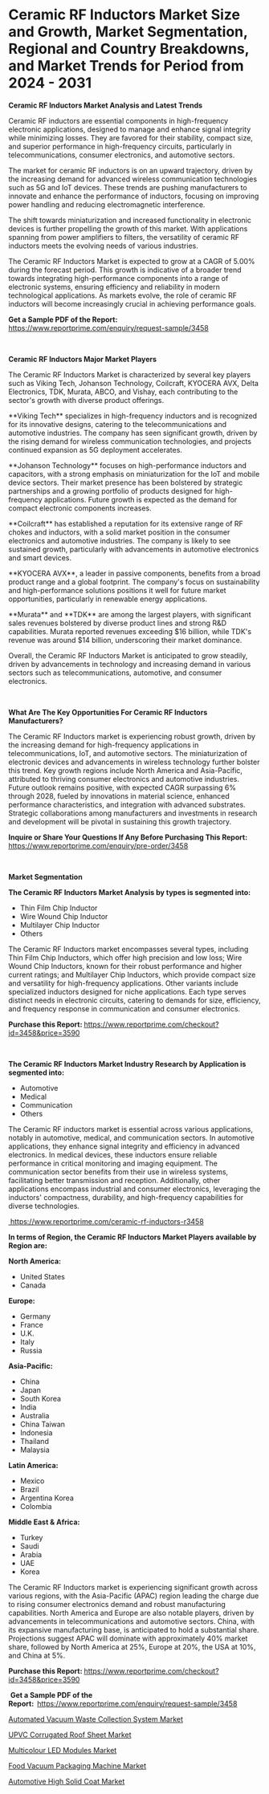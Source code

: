 <p><h1>Ceramic RF Inductors Market Size and Growth, Market Segmentation, Regional and Country Breakdowns, and Market Trends for Period from 2024 -  2031</h1></p><p><strong>Ceramic RF Inductors Market Analysis and Latest Trends</strong></p>
<p><p>Ceramic RF inductors are essential components in high-frequency electronic applications, designed to manage and enhance signal integrity while minimizing losses. They are favored for their stability, compact size, and superior performance in high-frequency circuits, particularly in telecommunications, consumer electronics, and automotive sectors.</p><p>The market for ceramic RF inductors is on an upward trajectory, driven by the increasing demand for advanced wireless communication technologies such as 5G and IoT devices. These trends are pushing manufacturers to innovate and enhance the performance of inductors, focusing on improving power handling and reducing electromagnetic interference.</p><p>The shift towards miniaturization and increased functionality in electronic devices is further propelling the growth of this market. With applications spanning from power amplifiers to filters, the versatility of ceramic RF inductors meets the evolving needs of various industries. </p><p>The Ceramic RF Inductors Market is expected to grow at a CAGR of 5.00% during the forecast period. This growth is indicative of a broader trend towards integrating high-performance components into a range of electronic systems, ensuring efficiency and reliability in modern technological applications. As markets evolve, the role of ceramic RF inductors will become increasingly crucial in achieving performance goals.</p></p>
<p><strong>Get a Sample PDF of the Report:&nbsp;</strong> <a href="https://www.reportprime.com/enquiry/request-sample/3458">https://www.reportprime.com/enquiry/request-sample/3458</a></p>
<p>&nbsp;</p>
<p><strong>Ceramic RF Inductors Major Market Players</strong></p>
<p><p>The Ceramic RF Inductors Market is characterized by several key players such as Viking Tech, Johanson Technology, Coilcraft, KYOCERA AVX, Delta Electronics, TDK, Murata, ABCO, and Vishay, each contributing to the sector's growth with diverse product offerings.</p><p>**Viking Tech** specializes in high-frequency inductors and is recognized for its innovative designs, catering to the telecommunications and automotive industries. The company has seen significant growth, driven by the rising demand for wireless communication technologies, and projects continued expansion as 5G deployment accelerates.</p><p>**Johanson Technology** focuses on high-performance inductors and capacitors, with a strong emphasis on miniaturization for the IoT and mobile device sectors. Their market presence has been bolstered by strategic partnerships and a growing portfolio of products designed for high-frequency applications. Future growth is expected as the demand for compact electronic components increases.</p><p>**Coilcraft** has established a reputation for its extensive range of RF chokes and inductors, with a solid market position in the consumer electronics and automotive industries. The company is likely to see sustained growth, particularly with advancements in automotive electronics and smart devices.</p><p>**KYOCERA AVX**, a leader in passive components, benefits from a broad product range and a global footprint. The company's focus on sustainability and high-performance solutions positions it well for future market opportunities, particularly in renewable energy applications.</p><p>**Murata** and **TDK** are among the largest players, with significant sales revenues bolstered by diverse product lines and strong R&D capabilities. Murata reported revenues exceeding $16 billion, while TDK's revenue was around $14 billion, underscoring their market dominance.</p><p>Overall, the Ceramic RF Inductors Market is anticipated to grow steadily, driven by advancements in technology and increasing demand in various sectors such as telecommunications, automotive, and consumer electronics.</p></p>
<p>&nbsp;</p>
<p><strong>What Are The Key Opportunities For Ceramic RF Inductors Manufacturers?</strong></p>
<p><p>The Ceramic RF Inductors market is experiencing robust growth, driven by the increasing demand for high-frequency applications in telecommunications, IoT, and automotive sectors. The miniaturization of electronic devices and advancements in wireless technology further bolster this trend. Key growth regions include North America and Asia-Pacific, attributed to thriving consumer electronics and automotive industries. Future outlook remains positive, with expected CAGR surpassing 6% through 2028, fueled by innovations in material science, enhanced performance characteristics, and integration with advanced substrates. Strategic collaborations among manufacturers and investments in research and development will be pivotal in sustaining this growth trajectory.</p></p>
<p><strong>Inquire or Share Your Questions If Any Before Purchasing This Report:</strong> <a href="https://www.reportprime.com/enquiry/pre-order/3458">https://www.reportprime.com/enquiry/pre-order/3458</a></p>
<p>&nbsp;</p>
<p><strong>Market Segmentation</strong></p>
<p><strong>The Ceramic RF Inductors Market Analysis by types is segmented into:</strong></p>
<p><ul><li>Thin Film Chip Inductor</li><li>Wire Wound Chip Inductor</li><li>Multilayer Chip Inductor</li><li>Others</li></ul></p>
<p><p>The Ceramic RF Inductors market encompasses several types, including Thin Film Chip Inductors, which offer high precision and low loss; Wire Wound Chip Inductors, known for their robust performance and higher current ratings; and Multilayer Chip Inductors, which provide compact size and versatility for high-frequency applications. Other variants include specialized inductors designed for niche applications. Each type serves distinct needs in electronic circuits, catering to demands for size, efficiency, and frequency response in communication and consumer electronics.</p></p>
<p><strong>Purchase this Report:&nbsp;</strong><a href="https://www.reportprime.com/checkout?id=3458&price=3590">https://www.reportprime.com/checkout?id=3458&price=3590</a></p>
<p>&nbsp;</p>
<p><strong>The Ceramic RF Inductors Market Industry Research by Application is segmented into:</strong></p>
<p><ul><li>Automotive</li><li>Medical</li><li>Communication</li><li>Others</li></ul></p>
<p><p>The Ceramic RF inductors market is essential across various applications, notably in automotive, medical, and communication sectors. In automotive applications, they enhance signal integrity and efficiency in advanced electronics. In medical devices, these inductors ensure reliable performance in critical monitoring and imaging equipment. The communication sector benefits from their use in wireless systems, facilitating better transmission and reception. Additionally, other applications encompass industrial and consumer electronics, leveraging the inductors' compactness, durability, and high-frequency capabilities for diverse technologies.</p></p>
<p><a href="https://www.reportprime.com/ceramic-rf-inductors-r3458">&nbsp;https://www.reportprime.com/ceramic-rf-inductors-r3458</a></p>
<p><strong>In terms of Region, the Ceramic RF Inductors Market Players available by Region are:</strong></p>
<p>
    <p> <strong> North America: </strong>
        <ul>
            <li>United States</li>
            <li>Canada</li>
        </ul>
        </p> 
    <p> <strong> Europe: </strong>
        <ul>
            <li>Germany</li>
            <li>France</li>
            <li>U.K.</li>
            <li>Italy</li>
            <li>Russia</li>
        </ul>
        </p> 
    <p> <strong> Asia-Pacific: </strong>
        <ul>
            <li>China</li>
            <li>Japan</li>
            <li>South Korea</li>
            <li>India</li>
            <li>Australia</li>
            <li>China Taiwan</li>
            <li>Indonesia</li>
            <li>Thailand</li>
            <li>Malaysia</li>
        </ul>
        </p> 
    <p> <strong> Latin America: </strong>
        <ul>
            <li>Mexico</li>
            <li>Brazil</li>
            <li>Argentina Korea</li>
            <li>Colombia</li>
        </ul>
        </p> 
    <p> <strong> Middle East & Africa: </strong>
        <ul>
            <li>Turkey</li>
            <li>Saudi</li>
            <li>Arabia</li>
            <li>UAE</li>
            <li>Korea</li>
        </ul>
    </p>
    </p>
<p><p>The Ceramic RF Inductors market is experiencing significant growth across various regions, with the Asia-Pacific (APAC) region leading the charge due to rising consumer electronics demand and robust manufacturing capabilities. North America and Europe are also notable players, driven by advancements in telecommunications and automotive sectors. China, with its expansive manufacturing base, is anticipated to hold a substantial share. Projections suggest APAC will dominate with approximately 40% market share, followed by North America at 25%, Europe at 20%, the USA at 10%, and China at 5%.</p></p>
<p><strong>Purchase this Report: </strong><a href="https://www.reportprime.com/checkout?id=3458&price=3590">https://www.reportprime.com/checkout?id=3458&price=3590</a></p>
<p>&nbsp;<strong>Get a Sample PDF of the Report:&nbsp;&nbsp;</strong><a href="https://www.reportprime.com/enquiry/request-sample/3458">https://www.reportprime.com/enquiry/request-sample/3458</a></p>
<p><strong></strong></p>
<p><p><a href="https://www.linkedin.com/pulse/analyzing-automated-vacuum-waste-collection-system-market-5pdcf?trackingId=e%2Fe1%2FfXVQ%2BSrOunzcjz8gQ%3D%3D">Automated Vacuum Waste Collection System Market</a></p><p><a href="https://issuu.com/reportprime-2/docs/upvc-corrugated-roof-sheet-market-s_b0f8ad763a1f2f">UPVC Corrugated Roof Sheet Market</a></p><p><a href="https://github.com/AlisaRowe24/Market-Research-Report-List-1/blob/main/multicolour-led-modules-market.md">Multicolour LED Modules Market</a></p><p><a href="https://www.linkedin.com/pulse/emerging-food-vacuum-packaging-machine-market-opportunities-kxgnf?trackingId=IC%2FtL6DNT6OwVVtyxnIJ7A%3D%3D">Food Vacuum Packaging Machine Market</a></p><p><a href="https://issuu.com/reportprime-2/docs/automotive-high-solid-coat-market-s_b0ac90af21b8f8">Automotive High Solid Coat Market</a></p></p>